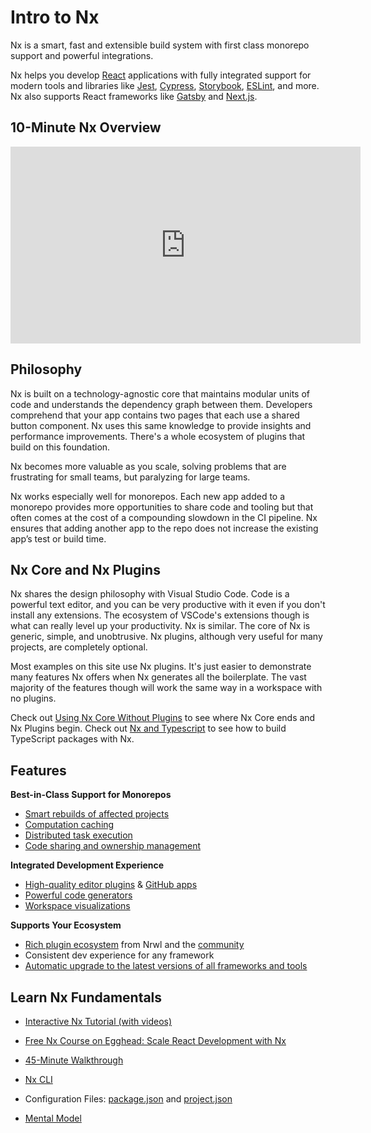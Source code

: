 # Intro to Nx

Nx is a smart, fast and extensible build system with first class monorepo support and powerful integrations.

Nx helps you develop [React](/{{framework}}/react/overview) applications with fully integrated support for modern tools
and libraries like [Jest](/{{framework}}/jest/overview), [Cypress](/{{framework}}/cypress/overview),
[Storybook](/{{framework}}/storybook/overview), [ESLint](/{{framework}}/linter/eslint), and more. Nx also supports React
frameworks like [Gatsby](/{{version}}/react/gatsby/overview) and [Next.js](/{{version}}/react/guides/nextjs).

## 10-Minute Nx Overview

<iframe width="560" height="315" src="https://www.youtube.com/embed/sNz-4PUM0k8" frameborder="0" allow="accelerometer; autoplay; clipboard-write; encrypted-media; gyroscope; picture-in-picture; fullscreen"></iframe>

## Philosophy

Nx is built on a technology-agnostic core that maintains modular units of code and understands the dependency graph
between them. Developers comprehend that your app contains two pages that each use a shared button component. Nx uses
this same knowledge to provide insights and performance improvements. There's a whole ecosystem of plugins that build on
this foundation.

Nx becomes more valuable as you scale, solving problems that are frustrating for small teams, but paralyzing for large
teams.

Nx works especially well for monorepos. Each new app added to a monorepo
provides more opportunities to share code and tooling but that often comes at the cost of a compounding slowdown in the
CI pipeline. Nx ensures that adding another app to the repo does not increase the existing app’s test or build time.

## Nx Core and Nx Plugins

Nx shares the design philosophy with Visual Studio Code. Code is a powerful text editor, and you can be very productive
with it even if you don't install any extensions. The ecosystem of VSCode's extensions though is what can really level
up your productivity. Nx is similar. The core of Nx is generic, simple, and unobtrusive. Nx plugins, although very
useful for many projects, are completely optional.

Most examples on this site use Nx plugins. It's just easier to demonstrate many features Nx offers when Nx generates all
the boilerplate. The vast majority of the features though will work the same way in a workspace with no plugins.

Check out [Using Nx Core Without Plugins](/{{framework}}/getting-started/nx-core) to see where Nx Core ends and Nx Plugins
begin. Check out [Nx and Typescript](/{{framework}}/getting-started/nx-and-typescript) to see how to build TypeScript packages with Nx.

## Features

**Best-in-Class Support for Monorepos**

- [Smart rebuilds of affected projects](/{{framework}}/using-nx/affected)
- [Computation caching](/{{framework}}/using-nx/caching)
- [Distributed task execution](/{{framework}}/using-nx/dte)
- [Code sharing and ownership management](/{{framework}}/structure/monorepo-tags)

**Integrated Development Experience**

- [High-quality editor plugins](/{{framework}}/using-nx/console) & [GitHub apps](https://github.com/apps/nx-cloud)
- [Powerful code generators](/{{framework}}/generators/using-schematics)
- [Workspace visualizations](/{{framework}}/structure/dependency-graph)

**Supports Your Ecosystem**

- [Rich plugin ecosystem](/{{framework}}/getting-started/nx-devkit) from Nrwl and the [community](/community)
- Consistent dev experience for any framework
- [Automatic upgrade to the latest versions of all frameworks and tools](/{{framework}}/using-nx/updating-nx)

## Learn Nx Fundamentals

- [Interactive Nx Tutorial (with videos)](/{{framework}}/tutorial/01-create-application)

- [Free Nx Course on Egghead: Scale React Development with Nx](https://egghead.io/playlists/scale-react-development-with-nx-4038)
- [45-Minute Walkthrough](https://www.youtube.com/watch?v=jCf92IyR-GE)
- [Nx CLI](/{{framework}}/using-nx/nx-cli)
- Configuration Files: [package.json](/{{framework}}/configuration/packagejson) and [project.json](/{{framework}}/configuration/projectjson)
- [Mental Model](/{{framework}}/using-nx/mental-model)
